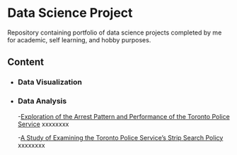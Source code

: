 # Data Science Project
Repository containing portfolio of data science projects completed by me for academic, self learning, and hobby purposes.

## Content

- ### Data Visualization

- ### Data Analysis
	-[Exploration of the Arrest Pattern and Performance of the Toronto Police Service](https://github.com/zhangruolanlan/data-science-project/tree/main/arrests_and_strip_search/Midterm)
xxxxxxxx

	-[A Study of Examining the Toronto Police Service’s Strip Search Policy](https://github.com/zhangruolanlan/data-science-project/tree/main/arrests_and_strip_search/final)
xxxxxxxx


